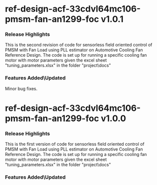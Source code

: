 # ref-design-acf-33cdvl64mc106-pmsm-fan-an1299-foc v1.0.1
### Release Highlights
This is the second revision of code for sensorless field oriented control of PMSM with Fan Load using PLL estimator on Automotive Cooling Fan Reference Design.
The code is set up for running a specific cooling fan motor with motor parameters given the excel sheet "tuning_parameters.xlsx" in the folder "project\docs" 



### Features Added\Updated
Minor bug fixes.

# ref-design-acf-33cdvl64mc106-pmsm-fan-an1299-foc v1.0.0
### Release Highlights
This is the first version of code for sensorless field oriented control of PMSM with Fan Load using PLL estimator on Automotive Cooling Fan Reference Design.
The code is set up for running a specific cooling fan motor with motor parameters given the excel sheet "tuning_parameters.xlsx" in the folder "project\docs" 



### Features Added\Updated



